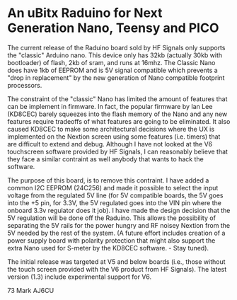 # An uBitx Raduino for Next Generation Nano, Teensy and PICO

The current release of the Raduino board sold by HF Signals only supports the "classic" Arduino nano. This device only has 32kb (actually 30kb with bootloader) of flash, 2kb of sram, and runs at 16mhz. The Classic Nano does have 1kb of EEPROM and is 5V signal compatible which prevents a "drop in replacement" by the new generation of Nano compatible footprint processors. 

The constraint of the "classic" Nano has limited the amount of features that can be implement in firmware. In fact, the popular firmware by Ian Lee (KD8CEC) barely squeezes into the flash memory of the Nano and any new features require tradeoffs of what features are going to be eliminated. It also caused KD8CEC to make some architectural decisions where the UX is implemented on the Nextion screen using some features (i.e. timers) that are difficult to extend and debug. Although I have not looked at the V6 touchscreen software provided by HF Signals, I can reasonably believe that they face a similar contraint as well anybody that wants to hack the software.

The purpose of this board, is to remove this contraint. I have added a common I2C EEPROM (24C256) and made it possible to select the input voltage from the regulated 5V line (for 5V compatible boards, the 5V goes into the +5 pin, for 3.3V, the 5V regulated goes into the VIN pin where the onboard 3.3v regulator does it job). I have made the design decision that the 5V regulation will be done off the Raduino. This allows the possibility of separating the 5V rails for the power hungry and RF noisey Nextion from the 5V needed by the rest of the system. (A future effort includes creation of a power supply board with polarity protection that might also support the extra Nano used for S-meter by the KD8CEC software. - Stay tuned).

The initial release was targeted at V5 and below boards (i.e., those without the touch screen provided with the V6 product from HF Signals). The latest version (1.3) include experimental support for V6.

73
Mark
AJ6CU 
